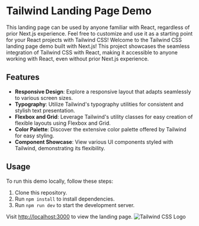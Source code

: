 # Tailwind Landing Page Demo

This landing page can be used by anyone familiar with React, regardless of prior Next.js experience. Feel free to customize and use it as a starting point for your React projects with Tailwind CSS!
Welcome to the Tailwind CSS landing page demo built with Next.js! This project showcases the seamless integration of Tailwind CSS with React, making it accessible to anyone working with React, even without prior Next.js experience.

## Features
- **Responsive Design**: Explore a responsive layout that adapts seamlessly to various screen sizes.
- **Typography**: Utilize Tailwind's typography utilities for consistent and stylish text presentation.
- **Flexbox and Grid**: Leverage Tailwind's utility classes for easy creation of flexible layouts using Flexbox and Grid.
- **Color Palette**: Discover the extensive color palette offered by Tailwind for easy styling.
- **Component Showcase**: View various UI components styled with Tailwind, demonstrating its flexibility.

## Usage
To run this demo locally, follow these steps:
1. Clone this repository.
2. Run `npm install` to install dependencies.
3. Run `npm run dev` to start the development server.

Visit [http://localhost:3000](http://localhost:3000) to view the landing page.
![Tailwind CSS Logo](https://tailwindcss.com/_next/static/media/twitter-large-c15b6b3e59c9f87348f3a2e60b428b34.jpg)
